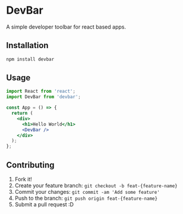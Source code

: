 # DevBar

A simple developer toolbar for react based apps.

## Installation

```bash
npm install devbar
```

## Usage

```jsx
import React from 'react';
import DevBar from 'devbar';

const App = () => {
  return (
    <div>
      <h1>Hello World</h1>
      <DevBar />
    </div>
  );
};

```

## Contributing

1. Fork it!
2. Create your feature branch: `git checkout -b feat-{feature-name}`
3. Commit your changes: `git commit -am 'Add some feature'`
4. Push to the branch: `git push origin feat-{feature-name}`
5. Submit a pull request :D
